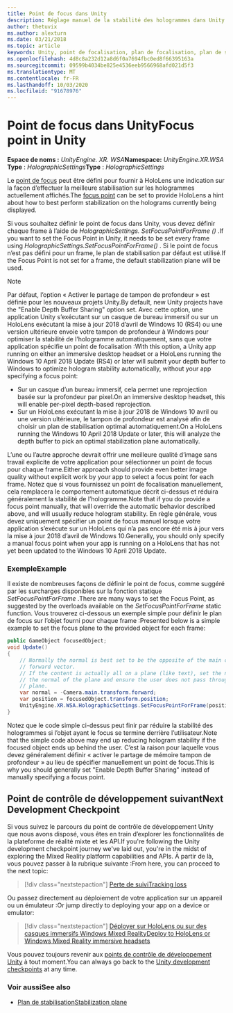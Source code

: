 ```yaml
---
title: Point de focus dans Unity
description: Réglage manuel de la stabilité des hologrammes dans Unity en définissant le point de focus
author: thetuvix
ms.author: alexturn
ms.date: 03/21/2018
ms.topic: article
keywords: Unity, point de focalisation, plan de focalisation, plan de stabilisation, point de stabilisation, reprojection, LSR, tampon de profondeur
ms.openlocfilehash: 4d8c8a232d12a8d6f0a7694fbc0ed8f66395163a
ms.sourcegitcommit: 09599b4034be825e4536eeb9566968afd021d5f3
ms.translationtype: MT
ms.contentlocale: fr-FR
ms.lasthandoff: 10/03/2020
ms.locfileid: "91678976"
---
```

# <a name="focus-point-in-unity"></a><span data-ttu-id="c29d0-104">Point de focus dans Unity</span><span class="sxs-lookup"><span data-stu-id="c29d0-104">Focus point in Unity</span></span>

<span data-ttu-id="c29d0-105">**Espace de noms :** *UnityEngine. XR. WSA*</span><span class="sxs-lookup"><span data-stu-id="c29d0-105">**Namespace:** *UnityEngine.XR.WSA*</span></span><br>
<span data-ttu-id="c29d0-106">**Type** : *HolographicSettings*</span><span class="sxs-lookup"><span data-stu-id="c29d0-106">**Type** : *HolographicSettings*</span></span>

<span data-ttu-id="c29d0-107">Le [point de focus](../platform-capabilities-and-apis/hologram-stability.md#reprojection) peut être défini pour fournir à HoloLens une indication sur la façon d’effectuer la meilleure stabilisation sur les hologrammes actuellement affichés.</span><span class="sxs-lookup"><span data-stu-id="c29d0-107">The [focus point](../platform-capabilities-and-apis/hologram-stability.md#reprojection) can be set to provide HoloLens a hint about how to best perform stabilization on the holograms currently being displayed.</span></span>

<span data-ttu-id="c29d0-108">Si vous souhaitez définir le point de focus dans Unity, vous devez définir chaque frame à l’aide de *HolographicSettings. SetFocusPointForFrame ()* .</span><span class="sxs-lookup"><span data-stu-id="c29d0-108">If you want to set the Focus Point in Unity, it needs to be set every frame using *HolographicSettings.SetFocusPointForFrame()* .</span></span> <span data-ttu-id="c29d0-109">Si le point de focus n’est pas défini pour un frame, le plan de stabilisation par défaut est utilisé.</span><span class="sxs-lookup"><span data-stu-id="c29d0-109">If the Focus Point is not set for a frame, the default stabilization plane will be used.</span></span>

> [!NOTE]
> <span data-ttu-id="c29d0-110">Par défaut, l’option « Activer le partage de tampon de profondeur » est définie pour les nouveaux projets Unity.</span><span class="sxs-lookup"><span data-stu-id="c29d0-110">By default, new Unity projects have the "Enable Depth Buffer Sharing" option set.</span></span>  <span data-ttu-id="c29d0-111">Avec cette option, une application Unity s’exécutant sur un casque de bureau immersif ou sur un HoloLens exécutant la mise à jour 2018 d’avril de Windows 10 (RS4) ou une version ultérieure envoie votre tampon de profondeur à Windows pour optimiser la stabilité de l’hologramme automatiquement, sans que votre application spécifie un point de focalisation :</span><span class="sxs-lookup"><span data-stu-id="c29d0-111">With this option, a Unity app running on either an immersive desktop headset or a HoloLens running the Windows 10 April 2018 Update (RS4) or later will submit your depth buffer to Windows to optimize hologram stability automatically, without your app specifying a focus point:</span></span>
> * <span data-ttu-id="c29d0-112">Sur un casque d’un bureau immersif, cela permet une reprojection basée sur la profondeur par pixel.</span><span class="sxs-lookup"><span data-stu-id="c29d0-112">On an immersive desktop headset, this will enable per-pixel depth-based reprojection.</span></span>
> * <span data-ttu-id="c29d0-113">Sur un HoloLens exécutant la mise à jour 2018 de Windows 10 avril ou une version ultérieure, le tampon de profondeur est analysé afin de choisir un plan de stabilisation optimal automatiquement.</span><span class="sxs-lookup"><span data-stu-id="c29d0-113">On a HoloLens running the Windows 10 April 2018 Update or later, this will analyze the depth buffer to pick an optimal stabilization plane automatically.</span></span>
>
> <span data-ttu-id="c29d0-114">L’une ou l’autre approche devrait offrir une meilleure qualité d’image sans travail explicite de votre application pour sélectionner un point de focus pour chaque frame.</span><span class="sxs-lookup"><span data-stu-id="c29d0-114">Either approach should provide even better image quality without explicit work by your app to select a focus point for each frame.</span></span>  <span data-ttu-id="c29d0-115">Notez que si vous fournissez un point de focalisation manuellement, cela remplacera le comportement automatique décrit ci-dessus et réduira généralement la stabilité de l’hologramme.</span><span class="sxs-lookup"><span data-stu-id="c29d0-115">Note that if you do provide a focus point manually, that will override the automatic behavior described above, and will usually reduce hologram stability.</span></span>  <span data-ttu-id="c29d0-116">En règle générale, vous devez uniquement spécifier un point de focus manuel lorsque votre application s’exécute sur un HoloLens qui n’a pas encore été mis à jour vers la mise à jour 2018 d’avril de Windows 10.</span><span class="sxs-lookup"><span data-stu-id="c29d0-116">Generally, you should only specify a manual focus point when your app is running on a HoloLens that has not yet been updated to the Windows 10 April 2018 Update.</span></span>

### <a name="example"></a><span data-ttu-id="c29d0-117">Exemple</span><span class="sxs-lookup"><span data-stu-id="c29d0-117">Example</span></span>

<span data-ttu-id="c29d0-118">Il existe de nombreuses façons de définir le point de focus, comme suggéré par les surcharges disponibles sur la fonction statique *SetFocusPointForFrame* .</span><span class="sxs-lookup"><span data-stu-id="c29d0-118">There are many ways to set the Focus Point, as suggested by the overloads available on the *SetFocusPointForFrame* static function.</span></span> <span data-ttu-id="c29d0-119">Vous trouverez ci-dessous un exemple simple pour définir le plan de focus sur l’objet fourni pour chaque frame :</span><span class="sxs-lookup"><span data-stu-id="c29d0-119">Presented below is a simple example to set the focus plane to the provided object for each frame:</span></span>

```cs
public GameObject focusedObject;
void Update()
{
    // Normally the normal is best set to be the opposite of the main camera's
    // forward vector.
    // If the content is actually all on a plane (like text), set the normal to
    // the normal of the plane and ensure the user does not pass through the
    // plane.
    var normal = -Camera.main.transform.forward;     
    var position = focusedObject.transform.position;
    UnityEngine.XR.WSA.HolographicSettings.SetFocusPointForFrame(position, normal);
}
```

<span data-ttu-id="c29d0-120">Notez que le code simple ci-dessus peut finir par réduire la stabilité des hologrammes si l’objet ayant le focus se termine derrière l’utilisateur.</span><span class="sxs-lookup"><span data-stu-id="c29d0-120">Note that the simple code above may end up reducing hologram stability if the focused object ends up behind the user.</span></span>  <span data-ttu-id="c29d0-121">C’est la raison pour laquelle vous devez généralement définir « activer le partage de mémoire tampon de profondeur » au lieu de spécifier manuellement un point de focus.</span><span class="sxs-lookup"><span data-stu-id="c29d0-121">This is why you should generally set "Enable Depth Buffer Sharing" instead of manually specifying a focus point.</span></span>

## <a name="next-development-checkpoint"></a><span data-ttu-id="c29d0-122">Point de contrôle de développement suivant</span><span class="sxs-lookup"><span data-stu-id="c29d0-122">Next Development Checkpoint</span></span>

<span data-ttu-id="c29d0-123">Si vous suivez le parcours du point de contrôle de développement Unity que nous avons disposé, vous êtes en train d’explorer les fonctionnalités de la plateforme de réalité mixte et les API.</span><span class="sxs-lookup"><span data-stu-id="c29d0-123">If you're following the Unity development checkpoint journey we've laid out, you're in the midst of exploring the Mixed Reality platform capabilities and APIs.</span></span> <span data-ttu-id="c29d0-124">À partir de là, vous pouvez passer à la rubrique suivante :</span><span class="sxs-lookup"><span data-stu-id="c29d0-124">From here, you can proceed to the next topic:</span></span>

> [!div class="nextstepaction"]
> [<span data-ttu-id="c29d0-125">Perte de suivi</span><span class="sxs-lookup"><span data-stu-id="c29d0-125">Tracking loss</span></span>](tracking-loss-in-unity.md)

<span data-ttu-id="c29d0-126">Ou passez directement au déploiement de votre application sur un appareil ou un émulateur :</span><span class="sxs-lookup"><span data-stu-id="c29d0-126">Or jump directly to deploying your app on a device or emulator:</span></span>

> [!div class="nextstepaction"]
> [<span data-ttu-id="c29d0-127">Déployer sur HoloLens ou sur des casques immersifs Windows Mixed Reality</span><span class="sxs-lookup"><span data-stu-id="c29d0-127">Deploy to HoloLens or Windows Mixed Reality immersive headsets</span></span>](../platform-capabilities-and-apis/using-visual-studio.md)

<span data-ttu-id="c29d0-128">Vous pouvez toujours revenir aux [points de contrôle de développement Unity](unity-development-overview.md#3-platform-capabilities-and-apis) à tout moment.</span><span class="sxs-lookup"><span data-stu-id="c29d0-128">You can always go back to the [Unity development checkpoints](unity-development-overview.md#3-platform-capabilities-and-apis) at any time.</span></span>

### <a name="see-also"></a><span data-ttu-id="c29d0-129">Voir aussi</span><span class="sxs-lookup"><span data-stu-id="c29d0-129">See also</span></span>
* [<span data-ttu-id="c29d0-130">Plan de stabilisation</span><span class="sxs-lookup"><span data-stu-id="c29d0-130">Stabilization plane</span></span>](../platform-capabilities-and-apis/hologram-stability.md#reprojection)
